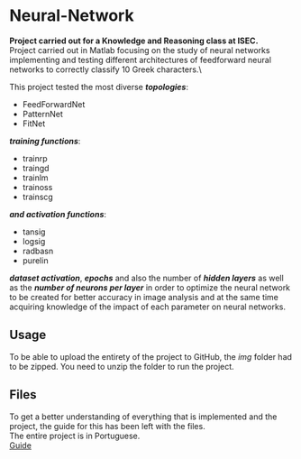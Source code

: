 # Neural-Network
**Project carried out for a Knowledge and Reasoning class at ISEC.**\
Project carried out in Matlab focusing on the study of neural networks implementing and testing different architectures of feedforward neural networks to correctly classify 10 Greek characters.\

This project tested the most diverse ***topologies***:
- FeedForwardNet
- PatternNet
- FitNet


***training functions***:
- trainrp
- traingd
- trainlm
- trainoss
- trainscg


***and activation functions***:
- tansig
- logsig
- radbasn
- purelin


***dataset activation***, ***epochs*** and also the number of ***hidden layers*** as well
as the ***number of neurons per layer*** in order to optimize the neural network
to be created for better accuracy in image analysis and at the same time acquiring
knowledge of the impact of each parameter on neural networks.

## Usage
To be able to upload the entirety of the project to GitHub, the *img* folder had to be zipped. You need to unzip the folder to run the project.

## Files
To get a better understanding of everything that is implemented and the project, the guide for this has been left with the files.\
The entire project is in Portuguese.\
[Guide](TrabalhoPratico_CR_2020_21.pdf)
